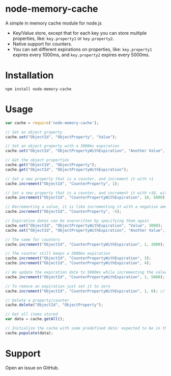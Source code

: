 # node-memory-cache

A simple in memory cache module for node.js

* Key/Value store, except that for each key you can store multiple properties, like: `key.property1` or `key.property2`.
* Native support for counters.
* You can set different expirations on properties, like: `key.property1` expires every 1000ms, and `key.property2` expires every 5000ms.

# Installation

`npm install node-memory-cache`

# Usage

```javascript
var cache = require('node-memory-cache');

// Set an object property
cache.set("ObjectId", "ObjectProperty", "Value");

// Set an object property with a 3000ms expiration
cache.set("ObjectId", "ObjectPropertyWithExpiration", "Another Value", 3000);

// Get the object properties
cache.get("ObjectId", "ObjectProperty");
cache.get("ObjectId", "ObjectPropertyWithExpiration");

// Set a new property that is a counter, and increment it with +1
cache.increment("ObjectId", "CounterProperty", 1);

// Set a new property that is a counter, and increment it with +10, with a 5000ms expiration.
cache.increment("ObjectId", "CounterPropertyWithExpiration", 10, 5000);

// Decrementing a value, it is like incrementing it with a negative amount
cache.increment("ObjectId", "CounterProperty", -5);

// Expiration dates can be overwritten by specifying them again
cache.set("ObjectId", "ObjectPropertyWithExpiration", "Value", 3000);
cache.set("ObjectId", "ObjectPropertyWithExpiration", "Another Value", 5000); // Now the expiration has been updated to 5000ms

// The same for counters
cache.increment("ObjectId", "CounterPropertyWithExpiration", 1, 2000); // The counter has a 2000ms expiration

// The counter still keeps a 2000ms expiration
cache.increment("ObjectId", "CounterPropertyWithExpiration", 3); 
cache.increment("ObjectId", "CounterPropertyWithExpiration", 4);

// We update the expiration date to 5000ms while incrementing the value
cache.increment("ObjectId", "CounterPropertyWithExpiration", 1, 5000);

// To remove an expiration just set it to zero
cache.increment("ObjectId", "CounterPropertyWithExpiration", 1, 0); // We removed the expiration to this property

// Delete a property/counter
cache.delete("ObjectId", "ObjectProperty");

// Get all items stored
var data = cache.getAll();

// Initialize the cache with some predefined data: expected to be in the same format as the return value of getAll()
cache.populate(data);
```

# Support

Open an issue on GitHub.
